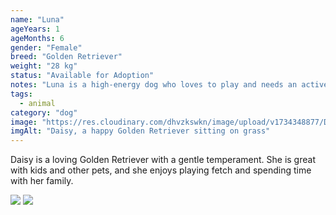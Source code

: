 ```yaml
---
name: "Luna"
ageYears: 1
ageMonths: 6
gender: "Female"
breed: "Golden Retriever"
weight: "28 kg"
status: "Available for Adoption"
notes: "Luna is a high-energy dog who loves to play and needs an active home."
tags: 
  - animal
category: "dog"
image: "https://res.cloudinary.com/dhvzkswkn/image/upload/v1734348877/Dog_3_-_1_kqh7d7.png"
imgAlt: "Daisy, a happy Golden Retriever sitting on grass"
---
```


Daisy is a loving Golden Retriever with a gentle temperament. She is great with kids and other pets, and she enjoys playing fetch and spending time with her family.

![](https://res.cloudinary.com/dhvzkswkn/image/upload/v1734348876/Dog_3_-_2_kxhpb9.png)
![](https://res.cloudinary.com/dhvzkswkn/image/upload/v1734348876/Dog_3_-_3_zvexho.png)